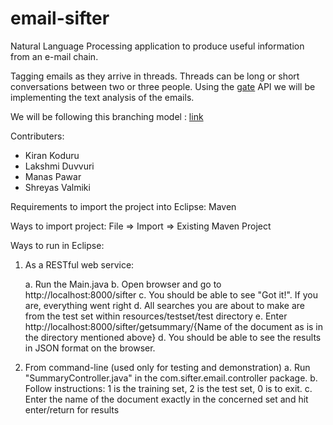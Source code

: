 email-sifter
============
Natural Language Processing application to produce useful information from an e-mail chain.

Tagging emails as they arrive in threads. Threads can be long or short conversations between two or three people. Using the [gate](http://gate.ac.uk/) API we will be implementing the text analysis of the emails.

We will be following this branching model : [link](http://nvie.com/posts/a-successful-git-branching-model/)

Contributers:

+   Kiran Koduru
+   Lakshmi Duvvuri
+   Manas Pawar
+   Shreyas Valmiki


Requirements to import the project into Eclipse:
Maven

Ways to import project:
File => Import => Existing Maven Project

Ways to run in Eclipse:

1. As a RESTful web service:

	a. Run the Main.java
	b. Open browser and go to http://localhost:8000/sifter
	c. You should be able to see "Got it!". If you are, everything went right
	d. All searches you are about to make are from the test set within resources/testset/test directory
	e. Enter http://localhost:8000/sifter/getsummary/{Name of the document as is in the directory mentioned above}
	d. You should be able to see the results in JSON format on the browser.
	
2. From command-line (used only for testing and demonstration)
	a. Run "SummaryController.java" in the com.sifter.email.controller package.
	b. Follow instructions:
		1 is the training set, 2 is the test set, 0 is to exit.
	c. Enter the name of the document exactly in the concerned set and hit enter/return for results
